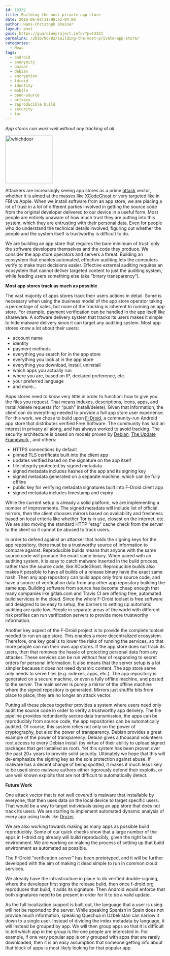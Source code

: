 ```yaml
---
id: 13332
title: Building the most private app store
date: 2016-06-02T11:08:52-04:00
author: Hans-Christoph Steiner
layout: post
guid: https://guardianproject.info/?p=13332
permalink: /2016/06/02/building-the-most-private-app-store/
categories:
  - News
tags:
  - android
  - anonymity
  - bazaar
  - debian
  - encryption
  - fdroid
  - identity
  - mobile
  - open-source
  - privacy
  - reproducible build
  - security
  - tor
---
```

_App stores can work well without any tracking at all_

[<img src="https://guardianproject.info/wp-content/uploads/2016/06/whichdoor-150x150.jpg" alt="whichdoor" width="150" height="150" class="alignright size-thumbnail wp-image-13337" />](https://guardianproject.info/wp-content/uploads/2016/06/whichdoor.jpg)

Attackers are increasingly seeing app stores as a prime <a href="https://guardianproject.info/2015/02/24/phishing-for-developers/" target="_blank">attack</a> vector, whether it is aimed at the masses like [XCodeGhost](http://researchcenter.paloaltonetworks.com/2015/09/more-details-on-the-xcodeghost-malware-and-affected-ios-apps/) or very targeted like in FBI vs Apple. When we install software from an app store, we are placing a lot of trust in a lot of different parties involved in getting the source code from the original developer delivered to our device in a useful form. Most people are entirely unaware of how much trust they are putting into this system, which they are entrusting with their personal data. Even for people who do understand the technical details involved, figuring out whether the people and the system itself is trustworthy is difficult to do.

We are building an app store that requires the bare minimum of trust: only the software developers themselves and the code they produce. We consider the app store operators and servers a threat. Building an ecosystem that enables automated, effective auditing lets the computers verify to make trust decisions easier. Effective external auditing requires an ecosystem that cannot deliver targeted content to just the auditing system, while feeding users something else (aka “binary transparency”).

**Most app stores track as much as possible**

The vast majority of apps stores track their users actions in detail. Some is necessary when using the business model of the app store operator taking a percentage of sales, but none of the tracking is inherent to running an app store. For example, payment verification can be handled in the app itself like shareware. A software delivery system that tracks its users makes it simple to hide malware delivery since it can target any auditing system. Most app stores know a lot about their users:

  * account name
  * identity
  * payment methods
  * everything you search for in the app store
  * everything you look at in the app store
  * everything you download, install, uninstall
  * which apps you actually run
  * where you are, based on IP, declared preference, etc.
  * your preferred language
  * and more…

Apps stores need to know very little in order to function: how to give you the files you request. That means indexes, descriptions, icons, apps, and install/delete requests (for “push” install/delete). Given that information, the client can do everything needed to provide a full app store user experience. For this work, we chose to build upon <a href="https://f-droid.org" target="_blank">F-Droid</a>, a community-run Android app store that distributes verified Free Software. The community has had an interest in privacy all along, and has always worked to avoid tracking. The security architecture is based on models proven by <a href="https://wiki.debian.org/SecureApt" target="_blank">Debian</a>, <a href="https://github.com/theupdateframework/tuf/blob/develop/docs/tuf-spec.txt" target="_blank">The Update Framework</a> , and others:

  * HTTPS connections by default
  * pinned TLS certificate built into the client app
  * updates verified based on the signature on the app itself
  * file integrity protected by signed metadata
  * signed metadata includes hashes of the app and its signing key
  * signed metadata generated on a separate machine, which can be fully offline
  * public key for verifying metadata signatures built into F-Droid client app
  * signed metadata includes timestamp and expiry

While the current setup is already a solid platform, we are implementing a number of improvements. The signed metadata will include list of official mirrors, then the client chooses mirrors based on availability and freshness based on local criteria like whether Tor is in use, closest on the internet, etc. We are also moving the standard HTTP “etag” cache check from the server to the client so it cannot be abused to track users.

In order to defend against an attacker that holds the signing keys for the app repository, there must be a trustworthy source of information to compare against. Reproducible builds means that anyone with the same source code will produce the exact same binary. When paired with an auditing system, it is easy to catch malware inserted in the build process, rather than the source code, like XCodeGhost. Reproducible builds also makes it possible to have all builds of a release binary have the exact same hash. Then any app repository can build apps only from source code, and have a source of verification data from any other app repository building the same app. Building software from source has become cheap enough that many companies like gitlab.com and Travis CI are offering free, automated build services in the cloud. Since the whole F-Droid toolset is free software and designed to be easy to setup, the barriers to setting up automatic auditing are quite low. People in separate areas of the world with different risk profiles can run verification servers to provide more trustworthy information.

Another key aspect of the F-Droid project is to provide the complete toolset needed to run an app store. This enables a more decentralized ecosystem. Therefore, one key goal is to lower the risks of running the services, so that more people can run their own app stores. If the app store does not track its users, then that removes the hassle of protecting personal data from any attacker. These services can be run without fear of responding to secret orders for personal information. It also means that the server setup is a lot simpler because it does not need dynamic content. The app store serve only needs to serve files (e.g. indexes, apps, etc.). The app repository is generated on a secure machine, or even a fully offline machine, and posted to the server. The main server is purely a mirror of the offline machine where the signed repository is generated. Mirrors just shuffle bits from place to place, they are no longer an attack vector.

Putting all these pieces together provides a system where users need only audit the source code in order to verify a trustworthy app delivery. The file pipeline provides redundantly secure data transmission, the apps can be reproducibly from source code, the app repositories can be automatically audited. Of course, this system relies not only on the power of cryptography, but also the power of transparency. Debian provides a great example of the power of transparency: Debian gives a thousand volunteers root access to every Debian install (by virtue of their ability to upload signed packages that get installed as root). Yet this system has been proven over the past 20+ years to provide solid security. Ultimately we hope that this will de-emphasize the signing key as the sole protection against abuse. If malware has a decent change of being spotted, it makes it much less likely to be used since malware authors either rigorously defend their exploits, or use well known exploits that are not difficult to automatically detect.

**Future Work**

One attack vector that is not well covered is malware that installable by everyone, that then uses data on the local device to target specific users. That would be a way to target individuals using an app store that does not track its users. We are starting to implement automated dynamic analysis of every app using tools like <a href="https://labs.mwrinfosecurity.com/tools/drozer" target="_blank">Drozer</a>.

We are also working towards making as many apps as possible build reproducibly. Some of our quick checks show that a large number of the apps in f-droid.org already will build reproducibly, given the right build environment. We are working on making the process of setting up that build environment as automated as possible.

The F-Droid “verification server” has been prototyped, and it will be further developed with the aim of making it dead simple to run in common cloud services.

We already have the infrastructure in place to do verified double-signing, where the developer first signs the release bulid, then once f-droid.org reproduces that build, it adds its signature. Then Android would enforce that both signatures need to be present in order for it to be a valid update.

As the full localization support is built out, the language that a user is using will not be reported to the server. While speaking Spanish in Spain does not provide much information, speaking Quechua in Uzbekistan can narrow it down to a single user. Instead of dividing the index metadata by language, it will instead be grouped by app. We will then group apps so that it is difficult to tell which app in the group is the one people are interested in. For example, if one very popular app is only grouped with apps that are rarely downloaded, then it is an easy assumption that someone getting info about that block of apps is most likely looking for that popular app.